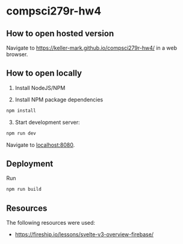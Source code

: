 # compsci279r-hw4

## How to open hosted version

Navigate to https://keller-mark.github.io/compsci279r-hw4/ in a web browser.

## How to open locally

1. Install NodeJS/NPM

2. Install NPM package dependencies

```sh
npm install
```

3. Start development server:

```bash
npm run dev
```

Navigate to [localhost:8080](http://localhost:8080).

## Deployment

Run

```bash
npm run build
```

## Resources

The following resources were used:
- https://fireship.io/lessons/svelte-v3-overview-firebase/

<!--
## Single-page app mode

By default, sirv will only respond to requests that match files in `public`. This is to maximise compatibility with static fileservers, allowing you to deploy your app anywhere.

If you're building a single-page app (SPA) with multiple routes, sirv needs to be able to respond to requests for *any* path. You can make it so by editing the `"start"` command in package.json:

```js
"start": "sirv public --single"
```


If you want to use `baseUrl` or `path` aliases within your `tsconfig`, you need to set up `@rollup/plugin-alias` to tell Rollup to resolve the aliases. For more info, see [this StackOverflow question](https://stackoverflow.com/questions/63427935/setup-tsconfig-path-in-svelte).


-->
